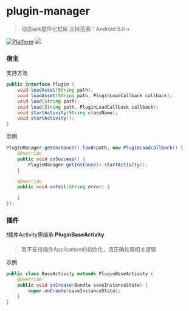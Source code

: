 # plugin-manager
> 动态apk插件化框架
> 支持范围：Android 5.0 +

[![Platform](https://img.shields.io/badge/Platform-Android-00CC00.svg?style=flat)](https://www.android.com)
[![](https://jitpack.io/v/lavalike/plugin-manager.svg)](https://jitpack.io/#lavalike/plugin-manager)

### 宿主
支持方法

``` java
public interface Plugin {
    void loadAsset(String path);
    void loadAsset(String path, PluginLoadCallback callback);
    void load(String path);
    void load(String path, PluginLoadCallback callback);
    void startActivity(String className);
    void startActivity();
}
```

示例

``` java
PluginManager.getInstance().load(path, new PluginLoadCallback() {
    @Override
    public void onSuccess() {
        PluginManager.getInstance().startActivity();
    }

    @Override
    public void onFail(String error) {

    }
});
```

### 插件
❗️️插件Activity需继承 **PluginBaseActivity**
> 暂不支持插件Application的初始化，请正确处理相关逻辑

示例

```java
public class BaseActivity extends PluginBaseActivity {
    @Override
    public void onCreate(Bundle saveInstanceState) {
        super.onCreate(saveInstanceState);
    }
}
```